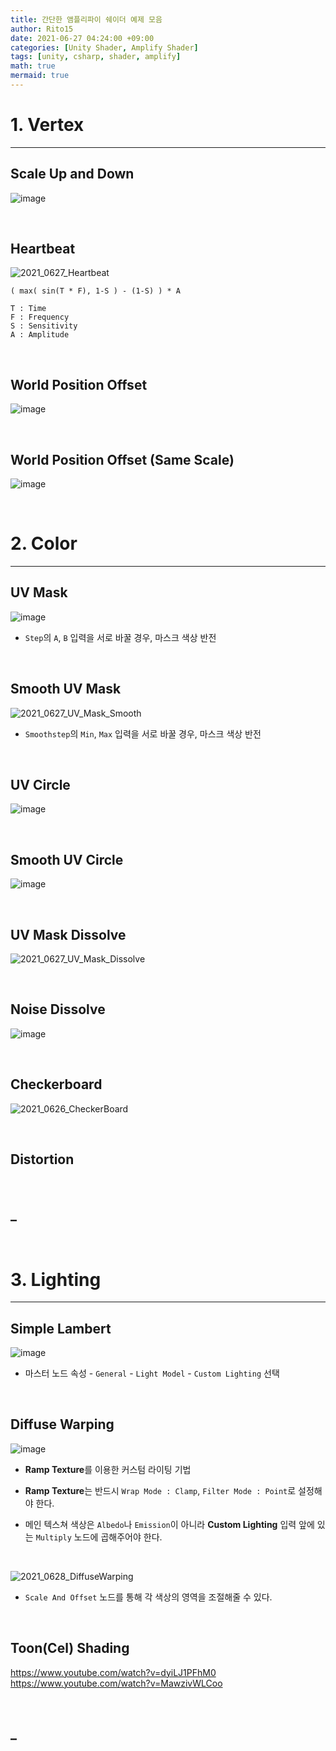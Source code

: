 ```yaml
---
title: 간단한 앰플리파이 쉐이더 예제 모음
author: Rito15
date: 2021-06-27 04:24:00 +09:00
categories: [Unity Shader, Amplify Shader]
tags: [unity, csharp, shader, amplify]
math: true
mermaid: true
---
```



# 1. Vertex
---

## Scale Up and Down

![image](https://user-images.githubusercontent.com/42164422/123306240-00ad5880-d55c-11eb-847a-feeba45ffa89.gif)

<br>

## Heartbeat

![2021_0627_Heartbeat](https://user-images.githubusercontent.com/42164422/123522819-e8c00b00-d6fa-11eb-8c09-c5bf9880efee.gif)

```
( max( sin(T * F), 1-S ) - (1-S) ) * A

T : Time
F : Frequency
S : Sensitivity
A : Amplitude
```

<br>

## World Position Offset

![image](https://user-images.githubusercontent.com/42164422/123471653-150f5500-d631-11eb-98f6-b6480c3d65d2.gif)

<br>

## World Position Offset (Same Scale)

![image](https://user-images.githubusercontent.com/42164422/123471661-16408200-d631-11eb-9092-fb65e96208d9.gif)

<br>

# 2. Color
---

## UV Mask

![image](https://user-images.githubusercontent.com/42164422/123144900-2cb2d600-d497-11eb-9b17-cfa9f1a730fc.gif)

- `Step`의 `A`, `B` 입력을 서로 바꿀 경우, 마스크 색상 반전

<br>

## Smooth UV Mask

![2021_0627_UV_Mask_Smooth](https://user-images.githubusercontent.com/42164422/123523596-8b7a8880-d6ff-11eb-887b-1f57f2fe7463.gif)

- `Smoothstep`의 `Min`, `Max` 입력을 서로 바꿀 경우, 마스크 색상 반전

<br>

## UV Circle

![image](https://user-images.githubusercontent.com/42164422/123522921-89aec600-d6fb-11eb-9eb9-b69ed62ac485.png)

<br>

## Smooth UV Circle

![image](https://user-images.githubusercontent.com/42164422/123523071-620c2d80-d6fc-11eb-90ae-5eb2cf7b3f10.png)

<br>

## UV Mask Dissolve

![2021_0627_UV_Mask_Dissolve](https://user-images.githubusercontent.com/42164422/123523888-ced5f680-d701-11eb-9c29-648de55c8476.gif)

<br>

## Noise Dissolve

![image](https://user-images.githubusercontent.com/42164422/123069599-e2f1cd80-d44d-11eb-950e-2088585127ae.gif)

<br>

## Checkerboard

![2021_0626_CheckerBoard](https://user-images.githubusercontent.com/42164422/123473821-0fffd500-d634-11eb-988c-3ed1c20f4130.gif)

<br>

## Distortion



<br>

## _



<br>

# 3. Lighting
---

## Simple Lambert

![image](https://user-images.githubusercontent.com/42164422/123553686-b32d2780-d7b7-11eb-883f-97094b9fc710.png)

- 마스터 노드 속성 - `General` - `Light Model` - `Custom Lighting` 선택

<br>

## Diffuse Warping

![image](https://user-images.githubusercontent.com/42164422/123554382-a78f3000-d7ba-11eb-8fd4-feb09a3fb9d3.png)

- **Ramp Texture**를 이용한 커스텀 라이팅 기법

- **Ramp Texture**는 반드시 `Wrap Mode : Clamp`, `Filter Mode : Point`로 설정해야 한다.

- 메인 텍스쳐 색상은 `Albedo`나 `Emission`이 아니라 **Custom Lighting** 입력 앞에 있는 `Multiply` 노드에 곱해주어야 한다.

<br>

![2021_0628_DiffuseWarping](https://user-images.githubusercontent.com/42164422/123554613-c80bba00-d7bb-11eb-8e4d-3bcc19cedac4.gif)

- `Scale And Offset` 노드를 통해 각 색상의 영역을 조절해줄 수 있다.


<br>

## Toon(Cel) Shading

https://www.youtube.com/watch?v=dyiLJ1PFhM0
https://www.youtube.com/watch?v=MawzivWLCoo

<br>

## _


<br>


